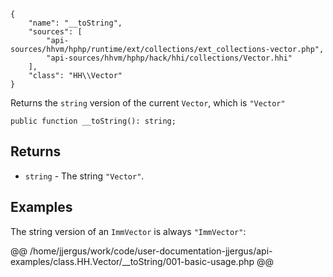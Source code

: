 ``` yamlmeta
{
    "name": "__toString",
    "sources": [
        "api-sources/hhvm/hphp/runtime/ext/collections/ext_collections-vector.php",
        "api-sources/hhvm/hphp/hack/hhi/collections/Vector.hhi"
    ],
    "class": "HH\\Vector"
}
```




Returns the ` string ` version of the current `` Vector ``, which is ``` "Vector" ```




``` Hack
public function __toString(): string;
```




## Returns




+ ` string ` - The string `` "Vector" ``.




## Examples




The string version of an ` ImmVector ` is always `` "ImmVector" ``:







@@ /home/jjergus/work/code/user-documentation-jjergus/api-examples/class.HH.Vector/__toString/001-basic-usage.php @@
<!-- HHAPIDOC -->
